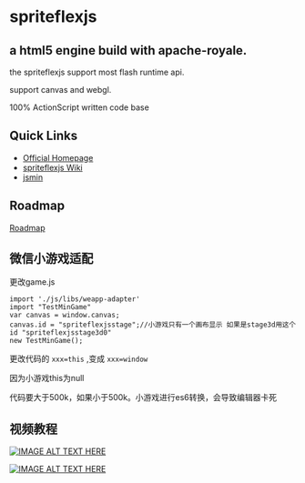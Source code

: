 # spriteflexjs

a html5 engine build with apache-royale.
------------------------------

the spriteflexjs support most flash runtime api.

support canvas and webgl.

100% ActionScript written code base

Quick Links
-----------

* [Official Homepage]([https://matrix3d.github.io/](http://www.zqdev.net/bin/js-release/))
* [spriteflexjs Wiki](https://github.com/matrix3d/spriteflexjs/wiki)
* [jsmin](https://codepen.io/matrix3d/pen/mAZmVy)

Roadmap
-----------
[Roadmap](https://github.com/matrix3d/spriteflexjs/wiki/Roadmap)

微信小游戏适配
-----------
更改game.js

 ```as3
 import './js/libs/weapp-adapter'
 import "TestMinGame"
 var canvas = window.canvas;
 canvas.id = "spriteflexjsstage";//小游戏只有一个画布显示 如果是stage3d用这个id "spriteflexjsstage3d0"
 new TestMinGame();
 ```

更改代码的  `xxx=this` ,变成 `xxx=window`

因为小游戏this为null

代码要大于500k，如果小于500k。小游戏进行es6转换，会导致编辑器卡死

视频教程
-----------
[![IMAGE ALT TEXT HERE](https://img.youtube.com/vi/6mKdmKJqEK4/0.jpg)](https://www.youtube.com/watch?v=6mKdmKJqEK4)

[![IMAGE ALT TEXT HERE](https://img.youtube.com/vi/RWqwZ4atEak/0.jpg)](https://www.youtube.com/watch?v=RWqwZ4atEak)

